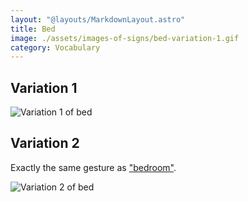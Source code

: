 ```yaml
---
layout: "@layouts/MarkdownLayout.astro"
title: Bed
image: ./assets/images-of-signs/bed-variation-1.gif
category: Vocabulary
---
```


## Variation 1

![Variation 1 of bed](@signs/bed-variation-1.gif)

## Variation 2

Exactly the same gesture as ["bedroom"](./bedroom).

![Variation 2 of bed](@signs/bed-variation-2.gif)
